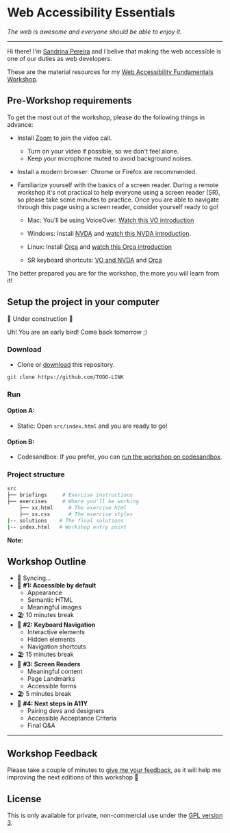 # Web Accessibility Essentials

_The web is awesome and everyone should be able to enjoy it._

---

Hi there! I'm [Sandrina Pereira](https://www.sandrina-p.net/) and I belive that making the web accessible is one of our duties as web developers.

These are the material resources for my [Web Accessibility Fundamentals Workshop](https://www.sandrina-p.net/workshop-a11y-fundamentals/).

## Pre-Workshop requirements

To get the most out of the workshop, please do the following things in advance:

- Install [Zoom](https://zoom.us) to join the video call.
  - Turn on your video if possible, so we don't feel alone.
  - Keep your microphone muted to avoid background noises.
- Install a modern browser: Chrome or Firefox are recommended.
- Familiarize yourself with the basics of a screen reader. During a remote workshop it's not practical to help everyone using a screen reader (SR), so please take some minutes to practice. Once you are able to navigate through this page using a screen reader, consider yourself ready to go!

  - Mac: You'll be using VoiceOver. [Watch this VO introduction](https://www.youtube.com/watch?v=5R-6WvAihms&t=198s)
  - Windows: Install [NVDA](https://www.nvaccess.org/) and [watch this NVDA introduction](https://www.youtube.com/watch?v=Jao3s_CwdRU).
  - Linux: Install [Orca](https://wiki.gnome.org/Projects/Orca) and [watch this Orca introduction](https://www.youtube.com/watch?v=8OWSztc3AtY)

  - SR keyboard shortcuts: [VO and NVDA](https://dequeuniversity.com/screenreaders/survival-guide) and [Orca](https://help.gnome.org/users/orca/stable/commands_controlling_orca.html.en)

The better prepared you are for the workshop, the more you will learn from it!

## Setup the project in your computer

🚧 Under construction 🚧

Uh! You are an early bird! Come back tomorrow ;)

### Download

- Clone or [download](https://github.com/sandrina-p/a11y-fundamentals-ws/archive/master.zip) this repository.

```
git clone https://github.com/TODO-LINK
```

### Run

#### Option A:

- Static: Open `src/index.html` and you are ready to go!

#### Option B:

- Codesandbox: If you prefer, you can [run the workshop on codesandbox](#TODO-link).

### Project structure

```bash
src
├── briefings     # Exercise instructions
├── exercises     # Where you'll be working
    ├── xx.html     # The exercise html
    ├── xx.css      # The exercise styles
|-- solutions    # The final solutions
|-- index.html   # Workshop entry point
```

**Note:**

## Workshop Outline

- 📡 Syncing...
- 🎯 **#1: Accessible by default**
  - Appearance
  - Semantic HTML
  - Meaningful images
- 🏖 10 minutes break
- 🎯 **#2: Keyboard Navigation**
  - Interactive elements
  - Hidden elements
  - Navigation shortcuts
- 🏖 15 minutes break
- 🎯 **#3: Screen Readers**
  - Meaningful content
  - Page Landmarks
  - Accessible forms
- 🏖 5 minutes break
- 🎯 **#4: Next steps in A11Y**
  - Pairing devs and designers
  - Accessible Acceptance Criteria
  - Final Q&A

---

## Workshop Feedback

Please take a couple of minutes to [give me your feedback](#TODO-LINK), as it will help me improving the next editions of this workshop 🤗

## License

This is only available for private, non-commercial use under the [GPL version 3](http://www.gnu.org/licenses/gpl-3.0-standalone.html).
